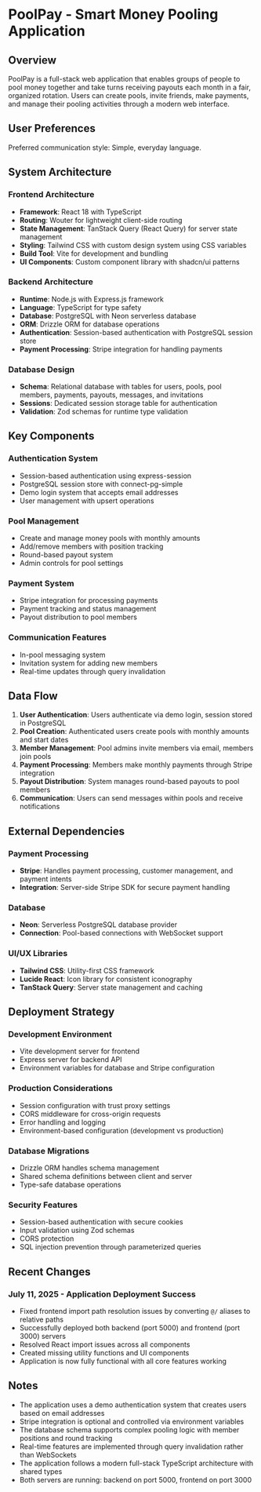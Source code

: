 # PoolPay - Smart Money Pooling Application

## Overview

PoolPay is a full-stack web application that enables groups of people to pool money together and take turns receiving payouts each month in a fair, organized rotation. Users can create pools, invite friends, make payments, and manage their pooling activities through a modern web interface.

## User Preferences

Preferred communication style: Simple, everyday language.

## System Architecture

### Frontend Architecture
- **Framework**: React 18 with TypeScript
- **Routing**: Wouter for lightweight client-side routing
- **State Management**: TanStack Query (React Query) for server state management
- **Styling**: Tailwind CSS with custom design system using CSS variables
- **Build Tool**: Vite for development and bundling
- **UI Components**: Custom component library with shadcn/ui patterns

### Backend Architecture
- **Runtime**: Node.js with Express.js framework
- **Language**: TypeScript for type safety
- **Database**: PostgreSQL with Neon serverless database
- **ORM**: Drizzle ORM for database operations
- **Authentication**: Session-based authentication with PostgreSQL session store
- **Payment Processing**: Stripe integration for handling payments

### Database Design
- **Schema**: Relational database with tables for users, pools, pool members, payments, payouts, messages, and invitations
- **Sessions**: Dedicated session storage table for authentication
- **Validation**: Zod schemas for runtime type validation

## Key Components

### Authentication System
- Session-based authentication using express-session
- PostgreSQL session store with connect-pg-simple
- Demo login system that accepts email addresses
- User management with upsert operations

### Pool Management
- Create and manage money pools with monthly amounts
- Add/remove members with position tracking
- Round-based payout system
- Admin controls for pool settings

### Payment System
- Stripe integration for processing payments
- Payment tracking and status management
- Payout distribution to pool members

### Communication Features
- In-pool messaging system
- Invitation system for adding new members
- Real-time updates through query invalidation

## Data Flow

1. **User Authentication**: Users authenticate via demo login, session stored in PostgreSQL
2. **Pool Creation**: Authenticated users create pools with monthly amounts and start dates
3. **Member Management**: Pool admins invite members via email, members join pools
4. **Payment Processing**: Members make monthly payments through Stripe integration
5. **Payout Distribution**: System manages round-based payouts to pool members
6. **Communication**: Users can send messages within pools and receive notifications

## External Dependencies

### Payment Processing
- **Stripe**: Handles payment processing, customer management, and payment intents
- **Integration**: Server-side Stripe SDK for secure payment handling

### Database
- **Neon**: Serverless PostgreSQL database provider
- **Connection**: Pool-based connections with WebSocket support

### UI/UX Libraries
- **Tailwind CSS**: Utility-first CSS framework
- **Lucide React**: Icon library for consistent iconography
- **TanStack Query**: Server state management and caching

## Deployment Strategy

### Development Environment
- Vite development server for frontend
- Express server for backend API
- Environment variables for database and Stripe configuration

### Production Considerations
- Session configuration with trust proxy settings
- CORS middleware for cross-origin requests
- Error handling and logging
- Environment-based configuration (development vs production)

### Database Migrations
- Drizzle ORM handles schema management
- Shared schema definitions between client and server
- Type-safe database operations

### Security Features
- Session-based authentication with secure cookies
- Input validation using Zod schemas
- CORS protection
- SQL injection prevention through parameterized queries

## Recent Changes

### July 11, 2025 - Application Deployment Success
- Fixed frontend import path resolution issues by converting `@/` aliases to relative paths
- Successfully deployed both backend (port 5000) and frontend (port 3000) servers
- Resolved React import issues across all components
- Created missing utility functions and UI components
- Application is now fully functional with all core features working

## Notes

- The application uses a demo authentication system that creates users based on email addresses
- Stripe integration is optional and controlled via environment variables
- The database schema supports complex pooling logic with member positions and round tracking
- Real-time features are implemented through query invalidation rather than WebSockets
- The application follows a modern full-stack TypeScript architecture with shared types
- Both servers are running: backend on port 5000, frontend on port 3000